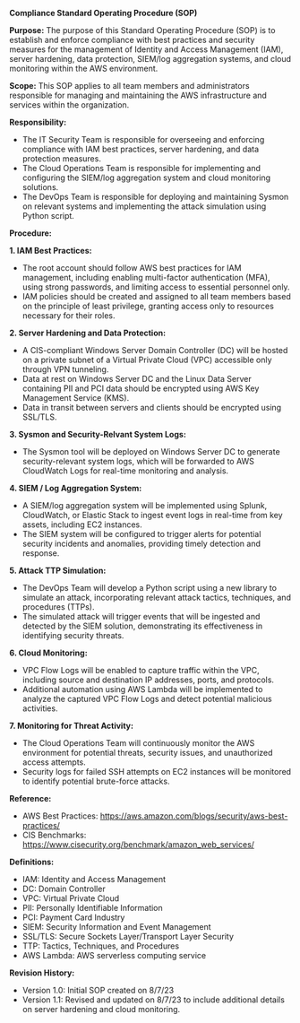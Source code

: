 
**Compliance Standard Operating Procedure (SOP)**

**Purpose:**
The purpose of this Standard Operating Procedure (SOP) is to establish and enforce compliance with best practices and security measures for the management of Identity and Access Management (IAM), server hardening, data protection, SIEM/log aggregation systems, and cloud monitoring within the AWS environment.

**Scope:**
This SOP applies to all team members and administrators responsible for managing and maintaining the AWS infrastructure and services within the organization.

**Responsibility:**
- The IT Security Team is responsible for overseeing and enforcing compliance with IAM best practices, server hardening, and data protection measures.
- The Cloud Operations Team is responsible for implementing and configuring the SIEM/log aggregation system and cloud monitoring solutions.
- The DevOps Team is responsible for deploying and maintaining Sysmon on relevant systems and implementing the attack simulation using Python script.

**Procedure:**

**1. IAM Best Practices:**
- The root account should follow AWS best practices for IAM management, including enabling multi-factor authentication (MFA), using strong passwords, and limiting access to essential personnel only.
- IAM policies should be created and assigned to all team members based on the principle of least privilege, granting access only to resources necessary for their roles.

**2. Server Hardening and Data Protection:**
- A CIS-compliant Windows Server Domain Controller (DC) will be hosted on a private subnet of a Virtual Private Cloud (VPC) accessible only through VPN tunneling.
- Data at rest on Windows Server DC and the Linux Data Server containing PII and PCI data should be encrypted using AWS Key Management Service (KMS).
- Data in transit between servers and clients should be encrypted using SSL/TLS.

**3. Sysmon and Security-Relvant System Logs:**
- The Sysmon tool will be deployed on Windows Server DC to generate security-relevant system logs, which will be forwarded to AWS CloudWatch Logs for real-time monitoring and analysis.

**4. SIEM / Log Aggregation System:**
- A SIEM/log aggregation system will be implemented using Splunk, CloudWatch, or Elastic Stack to ingest event logs in real-time from key assets, including EC2 instances.
- The SIEM system will be configured to trigger alerts for potential security incidents and anomalies, providing timely detection and response.

**5. Attack TTP Simulation:**
- The DevOps Team will develop a Python script using a new library to simulate an attack, incorporating relevant attack tactics, techniques, and procedures (TTPs).
- The simulated attack will trigger events that will be ingested and detected by the SIEM solution, demonstrating its effectiveness in identifying security threats.

**6. Cloud Monitoring:**
- VPC Flow Logs will be enabled to capture traffic within the VPC, including source and destination IP addresses, ports, and protocols.
- Additional automation using AWS Lambda will be implemented to analyze the captured VPC Flow Logs and detect potential malicious activities.

**7. Monitoring for Threat Activity:**
- The Cloud Operations Team will continuously monitor the AWS environment for potential threats, security issues, and unauthorized access attempts.
- Security logs for failed SSH attempts on EC2 instances will be monitored to identify potential brute-force attacks.

**Reference:**
- AWS Best Practices: https://aws.amazon.com/blogs/security/aws-best-practices/
- CIS Benchmarks: https://www.cisecurity.org/benchmark/amazon_web_services/

**Definitions:**
- IAM: Identity and Access Management
- DC: Domain Controller
- VPC: Virtual Private Cloud
- PII: Personally Identifiable Information
- PCI: Payment Card Industry
- SIEM: Security Information and Event Management
- SSL/TLS: Secure Sockets Layer/Transport Layer Security
- TTP: Tactics, Techniques, and Procedures
- AWS Lambda: AWS serverless computing service

**Revision History:**
- Version 1.0: Initial SOP created on 8/7/23
- Version 1.1: Revised and updated on 8/7/23 to include additional details on server hardening and cloud monitoring.
